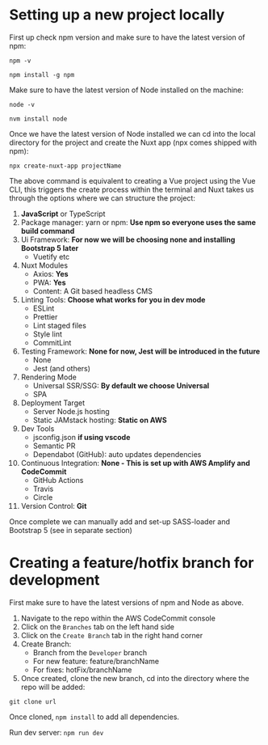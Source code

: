 # Setting up a new project locally

First up check npm version and make sure to have the latest version of npm:

```
npm -v

npm install -g npm
```

Make sure to have the latest version of Node installed on the machine:

```
node -v

nvm install node
```

Once we have the latest version of Node installed we can cd into the local directory for the project and create the Nuxt app (npx comes shipped with npm):

`npx create-nuxt-app projectName`

The above command is equivalent to creating a Vue project using the Vue CLI, this triggers the create process within the terminal and Nuxt takes us through the options where we can structure the project:

1. **JavaScript** or TypeScript
2. Package manager: yarn or npm: **Use npm so everyone uses the same build command**
3. Ui Framework: **For now we will be choosing none and installing Bootstrap 5 later**
   - Vuetify etc
4. Nuxt Modules
   - Axios: **Yes**
   - PWA: **Yes**
   - Content: A Git based headless CMS
5. Linting Tools: **Choose what works for you in dev mode**
   - ESLint
   - Prettier
   - Lint staged files
   - Style lint
   - CommitLint
6. Testing Framework: **None for now, Jest will be introduced in the future**
   - None
   - Jest (and others)
7. Rendering Mode
   - Universal SSR/SSG: **By default we choose Universal**
   - SPA
8. Deployment Target
   - Server Node.js hosting
   - Static JAMstack hosting: **Static on AWS**
9. Dev Tools
   - jsconfig.json **if using vscode**
   - Semantic PR
   - Dependabot (GitHub): auto updates dependencies
10. Continuous Integration: **None - This is set up with AWS Amplify and CodeCommit**
    - GitHub Actions
    - Travis
    - Circle
11. Version Control: **Git**

Once complete we can manually add and set-up SASS-loader and Bootstrap 5 (see in separate section)

# Creating a feature/hotfix branch for development

First make sure to have the latest versions of npm and Node as above.

1. Navigate to the repo within the AWS CodeCommit console
2. Click on the `Branches` tab on the left hand side
3. Click on the `Create Branch` tab in the right hand corner
4. Create Branch:
   - Branch from the `Developer` branch
   - For new feature: feature/branchName
   - For fixes: hotFix/branchName
5. Once created, clone the new branch, cd into the directory where the repo will be added:

```
git clone url
```

Once cloned, `npm install` to add all dependencies.

Run dev server: `npm run dev`
